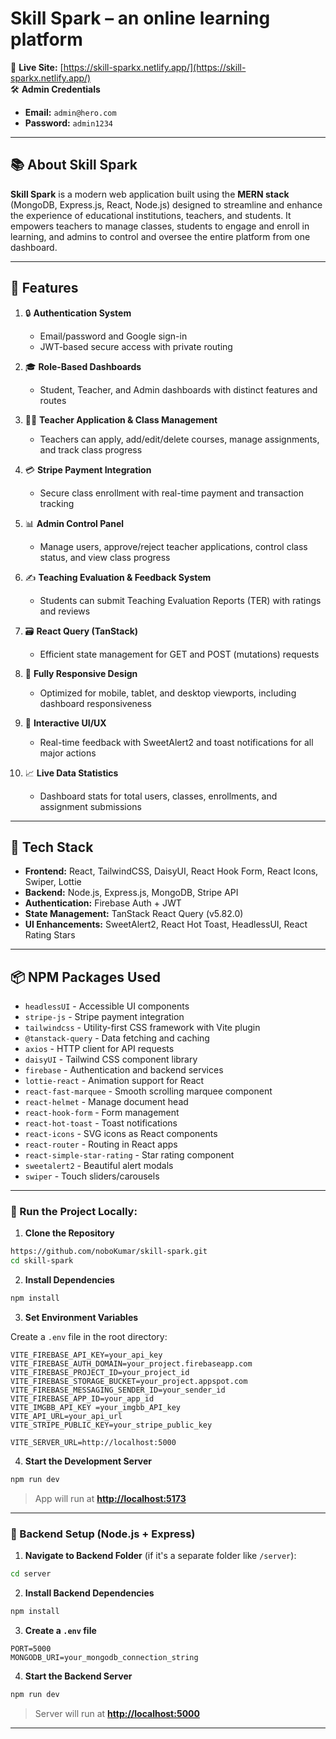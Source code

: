 # Skill Spark – an online learning platform

🚀 **Live Site:** [https://skill-sparkx.netlify.app/](https://skill-sparkx.netlify.app/)  
🛠️ **Admin Credentials**  
- **Email:** `admin@hero.com`  
- **Password:** `admin1234`  

---

## 📚 About Skill Spark

**Skill Spark** is a modern web application built using the **MERN stack** (MongoDB, Express.js, React, Node.js) designed to streamline and enhance the experience of educational institutions, teachers, and students. It empowers teachers to manage classes, students to engage and enroll in learning, and admins to control and oversee the entire platform from one dashboard.

---

## 🌟 Features

1. 🔒 **Authentication System**  
   - Email/password and Google sign-in
   - JWT-based secure access with private routing

2. 🎓 **Role-Based Dashboards**  
   - Student, Teacher, and Admin dashboards with distinct features and routes

3. 🧑‍🏫 **Teacher Application & Class Management**  
   - Teachers can apply, add/edit/delete courses, manage assignments, and track class progress

4. 💳 **Stripe Payment Integration**  
   - Secure class enrollment with real-time payment and transaction tracking

5. 📊 **Admin Control Panel**  
   - Manage users, approve/reject teacher applications, control class status, and view class progress

6. ✍️ **Teaching Evaluation & Feedback System**  
   - Students can submit Teaching Evaluation Reports (TER) with ratings and reviews

7. 🗃️ **React Query (TanStack)**  
   - Efficient state management for GET and POST (mutations) requests

8. 📱 **Fully Responsive Design**  
   - Optimized for mobile, tablet, and desktop viewports, including dashboard responsiveness

9. 🎉 **Interactive UI/UX**  
   - Real-time feedback with SweetAlert2 and toast notifications for all major actions

10. 📈 **Live Data Statistics**  
    - Dashboard stats for total users, classes, enrollments, and assignment submissions

---

## 🧰 Tech Stack

- **Frontend:** React, TailwindCSS, DaisyUI, React Hook Form, React Icons, Swiper, Lottie
- **Backend:** Node.js, Express.js, MongoDB, Stripe API
- **Authentication:** Firebase Auth + JWT
- **State Management:** TanStack React Query (v5.82.0)
- **UI Enhancements:** SweetAlert2, React Hot Toast, HeadlessUI, React Rating Stars

---

## 📦 NPM Packages Used

- `headlessUI` - Accessible UI components  
- `stripe-js` - Stripe payment integration  
- `tailwindcss` - Utility-first CSS framework with Vite plugin  
- `@tanstack-query` - Data fetching and caching  
- `axios` - HTTP client for API requests  
- `daisyUI` - Tailwind CSS component library  
- `firebase` - Authentication and backend services  
- `lottie-react` - Animation support for React  
- `react-fast-marquee` - Smooth scrolling marquee component  
- `react-helmet` - Manage document head  
- `react-hook-form` - Form management  
- `react-hot-toast` - Toast notifications  
- `react-icons` - SVG icons as React components  
- `react-router` - Routing in React apps  
- `react-simple-star-rating` - Star rating component  
- `sweetalert2` - Beautiful alert modals  
- `swiper` - Touch sliders/carousels  

---

### 🚀 Run the Project Locally:

1. **Clone the Repository**

```bash
https://github.com/noboKumar/skill-spark.git
cd skill-spark

```

2. **Install Dependencies**

```bash
npm install
```

3. **Set Environment Variables**

Create a `.env` file in the root directory:

```env
VITE_FIREBASE_API_KEY=your_api_key
VITE_FIREBASE_AUTH_DOMAIN=your_project.firebaseapp.com
VITE_FIREBASE_PROJECT_ID=your_project_id
VITE_FIREBASE_STORAGE_BUCKET=your_project.appspot.com
VITE_FIREBASE_MESSAGING_SENDER_ID=your_sender_id
VITE_FIREBASE_APP_ID=your_app_id
VITE_IMGBB_API_KEY =your_imgbb_API_key
VITE_API_URL=your_api_url
VITE_STRIPE_PUBLIC_KEY=your_stripe_public_key

VITE_SERVER_URL=http://localhost:5000
```

4. **Start the Development Server**

```bash
npm run dev
```

> App will run at **[http://localhost:5173](http://localhost:5173)**

---

### 🔧 Backend Setup (Node.js + Express)

1. **Navigate to Backend Folder** (if it's a separate folder like `/server`):

```bash
cd server
```

2. **Install Backend Dependencies**

```bash
npm install
```

3. **Create a `.env` file**

```env
PORT=5000
MONGODB_URI=your_mongodb_connection_string
```

4. **Start the Backend Server**

```bash
npm run dev
```

> Server will run at **[http://localhost:5000](http://localhost:5000)**

---